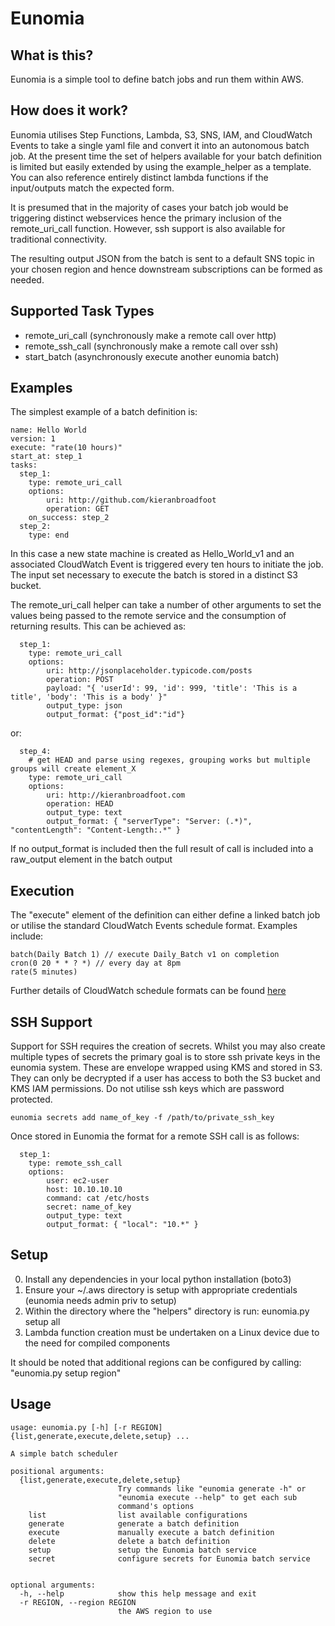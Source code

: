 # Eunomia

## What is this?

Eunomia is a simple tool to define batch jobs and run them within AWS.

## How does it work?

Eunomia utilises Step Functions, Lambda, S3, SNS, IAM, and CloudWatch Events to take a single yaml file and convert it into an autonomous batch job.  At the present time the set of helpers available for your batch definition is limited but easily extended by using the example_helper as a template.  You can also reference entirely distinct lambda functions if the input/outputs match the expected form.

It is presumed that in the majority of cases your batch job would be triggering distinct webservices hence the primary inclusion of the remote_uri_call function.  However, ssh support is also available for traditional connectivity.

The resulting output JSON from the batch is sent to a default SNS topic in your chosen region and hence downstream subscriptions can be formed as needed.

## Supported Task Types

* remote_uri_call (synchronously make a remote call over http)
* remote_ssh_call (synchronously make a remote call over ssh)
* start_batch (asynchronously execute another eunomia batch)

## Examples

The simplest example of a batch definition is:

```
name: Hello World
version: 1
execute: "rate(10 hours)"
start_at: step_1
tasks:
  step_1:
    type: remote_uri_call
    options:
        uri: http://github.com/kieranbroadfoot
        operation: GET
    on_success: step_2
  step_2:
    type: end
```

In this case a new state machine is created as Hello_World_v1 and an associated CloudWatch Event is triggered every ten hours to initiate the job.  The input set necessary to execute the batch is stored in a distinct S3 bucket.

The remote_uri_call helper can take a number of other arguments to set the values being passed to the remote service and the consumption of returning results.  This can be achieved as:

```
  step_1:
    type: remote_uri_call
    options:
        uri: http://jsonplaceholder.typicode.com/posts
        operation: POST
        payload: "{ 'userId': 99, 'id': 999, 'title': 'This is a title', 'body': 'This is a body' }"
        output_type: json
        output_format: {"post_id":"id"}
```

or:

```
  step_4:
    # get HEAD and parse using regexes, grouping works but multiple groups will create element_X
    type: remote_uri_call
    options:
        uri: http://kieranbroadfoot.com
        operation: HEAD
        output_type: text
        output_format: { "serverType": "Server: (.*)", "contentLength": "Content-Length:.*" }
```

If no output_format is included then the full result of call is included into a raw_output element in the batch output

## Execution

The "execute" element of the definition can either define a linked batch job or utilise the standard CloudWatch Events schedule format.  Examples include:

```
batch(Daily Batch 1) // execute Daily_Batch v1 on completion
cron(0 20 * * ? *) // every day at 8pm
rate(5 minutes)
```

Further details of CloudWatch schedule formats can be found [here](http://docs.aws.amazon.com/AmazonCloudWatch/latest/events/ScheduledEvents.html)

## SSH Support

Support for SSH requires the creation of secrets.  Whilst you may also create multiple types of secrets the primary goal is to store ssh private keys in the eunomia system.  These are envelope wrapped using KMS and stored in S3.  They can only be decrypted if a user has access to both the S3 bucket and KMS IAM permissions.  Do not utilise ssh keys which are password protected.

```
eunomia secrets add name_of_key -f /path/to/private_ssh_key

```

Once stored in Eunomia the format for a remote SSH call is as follows:

```
  step_1:
    type: remote_ssh_call
    options:
        user: ec2-user
        host: 10.10.10.10
        command: cat /etc/hosts
        secret: name_of_key
        output_type: text
        output_format: { "local": "10.*" }
```

## Setup

0. Install any dependencies in your local python installation (boto3)
1. Ensure your ~/.aws directory is setup with appropriate credentials (eunomia needs admin priv to setup)
2. Within the directory where the "helpers" directory is run: eunomia.py setup all
3. Lambda function creation must be undertaken on a Linux device due to the need for compiled components

It should be noted that additional regions can be configured by calling: "eunomia.py setup region"

## Usage
```
usage: eunomia.py [-h] [-r REGION] {list,generate,execute,delete,setup} ...

A simple batch scheduler

positional arguments:
  {list,generate,execute,delete,setup}
                        Try commands like "eunomia generate -h" or
                        "eunomia execute --help" to get each sub
                        command's options
    list                list available configurations
    generate            generate a batch definition
    execute             manually execute a batch definition
    delete              delete a batch definition
    setup               setup the Eunomia batch service
    secret              configure secrets for Eunomia batch service


optional arguments:
  -h, --help            show this help message and exit
  -r REGION, --region REGION
                        the AWS region to use
```